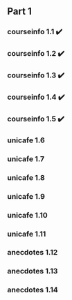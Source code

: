## Part 1
### courseinfo 1.1 :heavy_check_mark:
### courseinfo 1.2 :heavy_check_mark:
### courseinfo 1.3 :heavy_check_mark:
### courseinfo 1.4 :heavy_check_mark:
### courseinfo 1.5 :heavy_check_mark:

### unicafe 1.6
### unicafe 1.7
### unicafe 1.8
### unicafe 1.9
### unicafe 1.10
### unicafe 1.11

### anecdotes 1.12
### anecdotes 1.13
### anecdotes 1.14